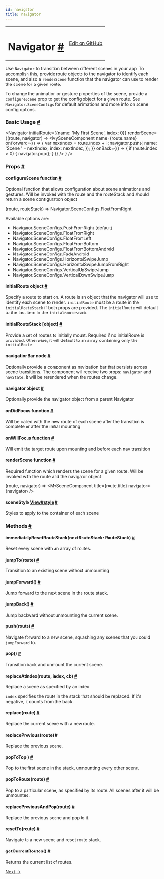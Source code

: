 ```yaml
---
id: navigator
title: navigator
---
```

<a id="content"></a><table width="100%"><tbody><tr><td><h1><a class="anchor" name="navigator"></a>Navigator <a class="hash-link" href="docs/navigator.html#navigator">#</a></h1></td><td style="text-align:right;"><a target="_blank" href="https://github.com/facebook/react-native/blob/master/Libraries/CustomComponents/Navigator/Navigator.js">Edit on GitHub</a></td></tr></tbody></table><div><div><p>Use <code>Navigator</code> to transition between different scenes in your app. To
accomplish this, provide route objects to the navigator to identify each
scene, and also a <code>renderScene</code> function that the navigator can use to
render the scene for a given route.</p><p>To change the animation or gesture properties of the scene, provide a
<code>configureScene</code> prop to get the config object for a given route. See
<code>Navigator.SceneConfigs</code> for default animations and more info on
scene config options.</p><h3><a class="anchor" name="basic-usage"></a>Basic Usage <a class="hash-link" href="docs/navigator.html#basic-usage">#</a></h3><div class="prism language-javascript">  &lt;Navigator
    initialRoute<span class="token operator">=</span><span class="token punctuation">{</span><span class="token punctuation">{</span>name<span class="token punctuation">:</span> <span class="token string">'My First Scene'</span><span class="token punctuation">,</span> index<span class="token punctuation">:</span> <span class="token number">0</span><span class="token punctuation">}</span><span class="token punctuation">}</span>
    renderScene<span class="token operator">=</span><span class="token punctuation">{</span><span class="token punctuation">(</span>route<span class="token punctuation">,</span> navigator<span class="token punctuation">)</span> <span class="token operator">=</span><span class="token operator">&gt;</span>
      &lt;MySceneComponent
        name<span class="token operator">=</span><span class="token punctuation">{</span>route<span class="token punctuation">.</span>name<span class="token punctuation">}</span>
        onForward<span class="token operator">=</span><span class="token punctuation">{</span><span class="token punctuation">(</span><span class="token punctuation">)</span> <span class="token operator">=</span><span class="token operator">&gt;</span> <span class="token punctuation">{</span>
          <span class="token keyword">var</span> nextIndex <span class="token operator">=</span> route<span class="token punctuation">.</span>index <span class="token operator">+</span> <span class="token number">1</span><span class="token punctuation">;</span>
          navigator<span class="token punctuation">.</span><span class="token function">push<span class="token punctuation">(</span></span><span class="token punctuation">{</span>
            name<span class="token punctuation">:</span> <span class="token string">'Scene '</span> <span class="token operator">+</span> nextIndex<span class="token punctuation">,</span>
            index<span class="token punctuation">:</span> nextIndex<span class="token punctuation">,</span>
          <span class="token punctuation">}</span><span class="token punctuation">)</span><span class="token punctuation">;</span>
        <span class="token punctuation">}</span><span class="token punctuation">}</span>
        onBack<span class="token operator">=</span><span class="token punctuation">{</span><span class="token punctuation">(</span><span class="token punctuation">)</span> <span class="token operator">=</span><span class="token operator">&gt;</span> <span class="token punctuation">{</span>
          <span class="token keyword">if</span> <span class="token punctuation">(</span>route<span class="token punctuation">.</span>index <span class="token operator">&gt;</span> <span class="token number">0</span><span class="token punctuation">)</span> <span class="token punctuation">{</span>
            navigator<span class="token punctuation">.</span><span class="token function">pop<span class="token punctuation">(</span></span><span class="token punctuation">)</span><span class="token punctuation">;</span>
          <span class="token punctuation">}</span>
        <span class="token punctuation">}</span><span class="token punctuation">}</span>
      <span class="token operator">/</span><span class="token operator">&gt;</span>
    <span class="token punctuation">}</span>
  <span class="token operator">/</span><span class="token operator">&gt;</span></div></div><h3><a class="anchor" name="props"></a>Props <a class="hash-link" href="docs/navigator.html#props">#</a></h3><div class="props"><div class="prop"><h4 class="propTitle"><a class="anchor" name="configurescene"></a>configureScene <span class="propType">function</span> <a class="hash-link" href="docs/navigator.html#configurescene">#</a></h4><div><p>Optional function that allows configuration about scene animations and
gestures. Will be invoked with the route and the routeStack and should
return a scene configuration object</p><div class="prism language-javascript"><span class="token punctuation">(</span>route<span class="token punctuation">,</span> routeStack<span class="token punctuation">)</span> <span class="token operator">=</span><span class="token operator">&gt;</span> Navigator<span class="token punctuation">.</span>SceneConfigs<span class="token punctuation">.</span>FloatFromRight</div><p>Available options are:</p><ul><li>Navigator.SceneConfigs.PushFromRight (default)</li><li>Navigator.SceneConfigs.FloatFromRight</li><li>Navigator.SceneConfigs.FloatFromLeft</li><li>Navigator.SceneConfigs.FloatFromBottom</li><li>Navigator.SceneConfigs.FloatFromBottomAndroid</li><li>Navigator.SceneConfigs.FadeAndroid</li><li>Navigator.SceneConfigs.HorizontalSwipeJump</li><li>Navigator.SceneConfigs.HorizontalSwipeJumpFromRight</li><li>Navigator.SceneConfigs.VerticalUpSwipeJump</li><li>Navigator.SceneConfigs.VerticalDownSwipeJump</li></ul></div></div><div class="prop"><h4 class="propTitle"><a class="anchor" name="initialroute"></a>initialRoute <span class="propType">object</span> <a class="hash-link" href="docs/navigator.html#initialroute">#</a></h4><div><p>Specify a route to start on. A route is an object that the navigator
will use to identify each scene to render. <code>initialRoute</code> must be
a route in the <code>initialRouteStack</code> if both props are provided. The
<code>initialRoute</code> will default to the last item in the <code>initialRouteStack</code>.</p></div></div><div class="prop"><h4 class="propTitle"><a class="anchor" name="initialroutestack"></a>initialRouteStack <span class="propType"><span>[object]</span></span> <a class="hash-link" href="docs/navigator.html#initialroutestack">#</a></h4><div><p>Provide a set of routes to initially mount. Required if no initialRoute
is provided. Otherwise, it will default to an array containing only the
<code>initialRoute</code></p></div></div><div class="prop"><h4 class="propTitle"><a class="anchor" name="navigationbar"></a>navigationBar <span class="propType">node</span> <a class="hash-link" href="docs/navigator.html#navigationbar">#</a></h4><div><p>Optionally provide a component as navigation bar that persists across scene
transitions. The component will receive two props: <code>navigator</code> and <code>navState</code>.
It will be rerendered when the routes change.</p></div></div><div class="prop"><h4 class="propTitle"><a class="anchor" name="navigator"></a>navigator <span class="propType">object</span> <a class="hash-link" href="docs/navigator.html#navigator">#</a></h4><div><p>Optionally provide the navigator object from a parent Navigator</p></div></div><div class="prop"><h4 class="propTitle"><a class="anchor" name="ondidfocus"></a>onDidFocus <span class="propType">function</span> <a class="hash-link" href="docs/navigator.html#ondidfocus">#</a></h4><div><p>Will be called with the new route of each scene after the transition is
complete or after the initial mounting</p></div></div><div class="prop"><h4 class="propTitle"><a class="anchor" name="onwillfocus"></a>onWillFocus <span class="propType">function</span> <a class="hash-link" href="docs/navigator.html#onwillfocus">#</a></h4><div><p>Will emit the target route upon mounting and before each nav transition</p></div></div><div class="prop"><h4 class="propTitle"><a class="anchor" name="renderscene"></a>renderScene <span class="propType">function</span> <a class="hash-link" href="docs/navigator.html#renderscene">#</a></h4><div><p>Required function which renders the scene for a given route. Will be
invoked with the route and the navigator object</p><div class="prism language-javascript"><span class="token punctuation">(</span>route<span class="token punctuation">,</span> navigator<span class="token punctuation">)</span> <span class="token operator">=</span><span class="token operator">&gt;</span>
  &lt;MySceneComponent title<span class="token operator">=</span><span class="token punctuation">{</span>route<span class="token punctuation">.</span>title<span class="token punctuation">}</span> navigator<span class="token operator">=</span><span class="token punctuation">{</span>navigator<span class="token punctuation">}</span> <span class="token operator">/</span><span class="token operator">&gt;</span></div></div></div><div class="prop"><h4 class="propTitle"><a class="anchor" name="scenestyle"></a>sceneStyle <span class="propType"><a href="docs/view.html#style">View#style</a></span> <a class="hash-link" href="docs/navigator.html#scenestyle">#</a></h4><div><p>Styles to apply to the container of each scene</p></div></div></div><span><h3><a class="anchor" name="methods"></a>Methods <a class="hash-link" href="docs/navigator.html#methods">#</a></h3><div class="props"><div class="prop"><h4 class="propTitle"><a class="anchor" name="immediatelyresetroutestack"></a>immediatelyResetRouteStack<span class="propType">(nextRouteStack: RouteStack)</span> <a class="hash-link" href="docs/navigator.html#immediatelyresetroutestack">#</a></h4><div><p>Reset every scene with an array of routes.</p></div></div><div class="prop"><h4 class="propTitle"><a class="anchor" name="jumpto"></a>jumpTo<span class="propType">(route)</span> <a class="hash-link" href="docs/navigator.html#jumpto">#</a></h4><div><p>Transition to an existing scene without unmounting</p></div></div><div class="prop"><h4 class="propTitle"><a class="anchor" name="jumpforward"></a>jumpForward<span class="propType">()</span> <a class="hash-link" href="docs/navigator.html#jumpforward">#</a></h4><div><p>Jump forward to the next scene in the route stack.</p></div></div><div class="prop"><h4 class="propTitle"><a class="anchor" name="jumpback"></a>jumpBack<span class="propType">()</span> <a class="hash-link" href="docs/navigator.html#jumpback">#</a></h4><div><p>Jump backward without unmounting the current scene.</p></div></div><div class="prop"><h4 class="propTitle"><a class="anchor" name="push"></a>push<span class="propType">(route)</span> <a class="hash-link" href="docs/navigator.html#push">#</a></h4><div><p>Navigate forward to a new scene, squashing any scenes that you could
<code>jumpForward</code> to.</p></div></div><div class="prop"><h4 class="propTitle"><a class="anchor" name="pop"></a>pop<span class="propType">()</span> <a class="hash-link" href="docs/navigator.html#pop">#</a></h4><div><p>Transition back and unmount the current scene.</p></div></div><div class="prop"><h4 class="propTitle"><a class="anchor" name="replaceatindex"></a>replaceAtIndex<span class="propType">(route, index, cb)</span> <a class="hash-link" href="docs/navigator.html#replaceatindex">#</a></h4><div><p>Replace a scene as specified by an index</p><p><code>index</code> specifies the route in the stack that should be replaced.
If it's negative, it counts from the back.</p></div></div><div class="prop"><h4 class="propTitle"><a class="anchor" name="replace"></a>replace<span class="propType">(route)</span> <a class="hash-link" href="docs/navigator.html#replace">#</a></h4><div><p>Replace the current scene with a new route.</p></div></div><div class="prop"><h4 class="propTitle"><a class="anchor" name="replaceprevious"></a>replacePrevious<span class="propType">(route)</span> <a class="hash-link" href="docs/navigator.html#replaceprevious">#</a></h4><div><p>Replace the previous scene.</p></div></div><div class="prop"><h4 class="propTitle"><a class="anchor" name="poptotop"></a>popToTop<span class="propType">()</span> <a class="hash-link" href="docs/navigator.html#poptotop">#</a></h4><div><p>Pop to the first scene in the stack, unmounting every other scene.</p></div></div><div class="prop"><h4 class="propTitle"><a class="anchor" name="poptoroute"></a>popToRoute<span class="propType">(route)</span> <a class="hash-link" href="docs/navigator.html#poptoroute">#</a></h4><div><p>Pop to a particular scene, as specified by its route.
All scenes after it will be unmounted.</p></div></div><div class="prop"><h4 class="propTitle"><a class="anchor" name="replacepreviousandpop"></a>replacePreviousAndPop<span class="propType">(route)</span> <a class="hash-link" href="docs/navigator.html#replacepreviousandpop">#</a></h4><div><p>Replace the previous scene and pop to it.</p></div></div><div class="prop"><h4 class="propTitle"><a class="anchor" name="resetto"></a>resetTo<span class="propType">(route)</span> <a class="hash-link" href="docs/navigator.html#resetto">#</a></h4><div><p>Navigate to a new scene and reset route stack.</p></div></div><div class="prop"><h4 class="propTitle"><a class="anchor" name="getcurrentroutes"></a>getCurrentRoutes<span class="propType">()</span> <a class="hash-link" href="docs/navigator.html#getcurrentroutes">#</a></h4><div><p>Returns the current list of routes.</p></div></div></div></span></div><div class="docs-prevnext"><a class="docs-next" href="docs/navigatorios.html#content">Next →</a></div>